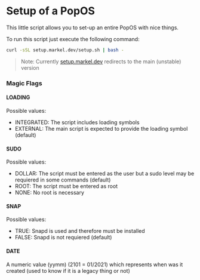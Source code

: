 # Setup of a PopOS

This little script allows you to set-up an entire PopOS with nice things.

To run this script just execute the following command:

```bash
curl -sSL setup.markel.dev/setup.sh | bash -
```

> Note: Currently [setup.markel.dev](https://setup.markel.dev) redirects to the main (unstable) version

### Magic Flags

#### LOADING

Possible values:

- INTEGRATED: The script includes loading symbols
- EXTERNAL: The main script is expected to provide the loading symbol (default)

#### SUDO

Possible values:

- DOLLAR: The script must be entered as the user but a sudo level may be requiered in some commands (default)
- ROOT: The script must be entered as root
- NONE: No root is necessary

#### SNAP

Possible values:

- TRUE: Snapd is used and therefore must be installed
- FALSE: Snapd is not requiered (default)

#### DATE

A numeric value (yymm) (2101 = 01/2021) which represents when was it created (used to know if it is a legacy thing or not)
